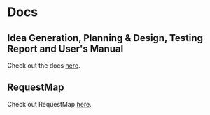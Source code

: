 # Docs

## Idea Generation, Planning & Design, Testing Report and User's Manual

Check out the docs [here](https://docs.yyjlincoln.app/nowaskme).

## RequestMap

Check out RequestMap [here](https://github.com/yyjlincoln/RequestMap).
